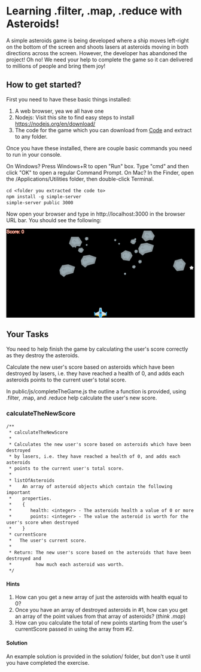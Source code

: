 # Learning .filter, .map, .reduce with Asteroids!

A simple asteroids game is being developed where a ship moves left-right on the bottom
of the screen and shoots lasers at asteroids moving in both directions across the screen.
However, the developer has abandoned the project! Oh no! We need your help to complete
the game so it can delivered to millions of people and bring them joy!

## How to get started?

First you need to have these basic things installed:

1. A web browser, yea we all have one
2. Nodejs: Visit this site to find easy steps to install https://nodejs.org/en/download/
3. The code for the game which you can download from [Code](https://github.com/Svjard/asteroids/archive/refs/tags/v1.0.0.zip) and extract to any folder.

Once you have these installed, there are couple basic commands you need to run
in your console.

On Windows? Press Windows+R to open "Run" box. Type "cmd" and then click "OK" to open a regular Command Prompt.
On Mac? In the Finder, open the /Applications/Utilities folder, then double-click Terminal.

```
cd <folder you extracted the code to>
npm install -g simple-server
simple-server public 3000
```

Now open your browser and type in http://localhost:3000 in the browser URL bar. You should see the
following:

![Asteroids](Screenshot.png)

## Your Tasks

You need to help finish the game by calculating the user's score correctly as they destroy the asteroids.

Calculate the new user's score based on asteroids which have been destroyed by lasers, i.e. they have reached a health of 0, and adds each asteroids points to the current user's total score.

In public/js/completeTheGame.js the outline a function is provided, using .filter, .map,
and .reduce help calculate the user's new score.

### calculateTheNewScore

```
/**
 * calculateTheNewScore
 *
 * Calculates the new user's score based on asteroids which have been destroyed
 * by lasers, i.e. they have reached a health of 0, and adds each asteroids
 * points to the current user's total score.
 *
 * listOfAsteroids
 *    An array of asteroid objects which contain the following important
 *    properties.
 *    {
 *       health: <integer> - The asteroids health a value of 0 or more
 *       points: <integer> - The value the asteroid is worth for the user's score when destroyed
 *    }
 * currentScore
 *   The user's current score.
 *
 * Return: The new user's score based on the asteroids that have been destroyed and
 *         how much each asteroid was worth.
 */
```

#### Hints

1. How can you get a new array of just the asteroids with health equal to 0?
2. Once you have an array of destroyed asteroids in #1, how can you get an array of the point values
   from that array of asteroids? (_think .map_)
3. How can you calculate the total of new points starting from the user's currentScore passed in using the array from #2.

#### Solution

An example solution is provided in the solution/ folder, but don't use it until you have completed
the exercise.
